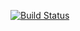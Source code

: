 [![Build Status](https://travis-ci.com/jeffcsauer/arcospy.svg?token=sRx5dHJBVzwnJnFuh3p9&branch=master)](https://travis-ci.com/jeffcsauer/arcospy)